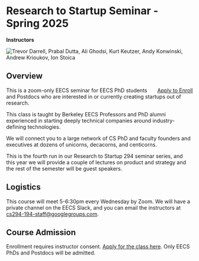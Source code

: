 # Research to Startup Seminar - Spring 2025

<b>Instructors</b>

![Trevor Darrell, Prabal Dutta, Ali Ghodsi, Kurt Keutzer, Andy Konwinski,
Andrew Krioukov, Ion Stoica](images/instructors-research-to-startup-sp24.png)

## Overview

<div class="apply-button" style="float:right">
<a href="https://forms.gle/811LF6QsL6LxFo4dA">Apply to Enroll</a>
</div>


<p class="float: left">
This is a zoom-only EECS seminar for EECS PhD students and Postdocs 
who are interested in or currently creating startups out of research.
</p>

<p>
This class is taught by Berkeley EECS Professors and PhD alumni experienced in
starting deeply technical companies around industry-defining technologies.
</p>

We will connect you to a large network of CS PhD and faculty founders and
executives at dozens of unicorns, decacorns, and centicorns.

This is the fourth run in our Research to Startup 294 seminar series, and this
year we will provide a couple of lectures on product and strategy and the
rest of the semester will be guest speakers.

## Logistics

This course will meet 5-6:30pm every Wednesday by Zoom. We will have a private
channel on the EECS Slack, and you can email the instructors at
cs294-194-staff@googlegroups.com.

## Course Admission
<!--Enrollment is closed.-->
Enrollment requires instructor consent. [Apply for the class
here](https://forms.gle/811LF6QsL6LxFo4dA). Only EECS PhDs and Postdocs
will be admitted.
